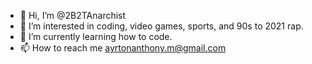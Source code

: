 - 👋 Hi, I’m @2B2TAnarchist
- 👀 I’m interested in coding, video games, sports, and 90s to 2021 rap. 
- 🌱 I’m currently learning how to code. 
- 📫 How to reach me ayrtonanthony.m@gmail.com

<!---
2B2TAnarchist/2B2TAnarchist is a ✨ special ✨ repository because its `README.md` (this file) appears on your GitHub profile.
You can click the Preview link to take a look at your changes.
--->
